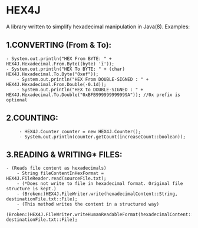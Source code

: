 # HEX4J
A library written to simplify hexadecimal manipulation in Java(8).
Examples:
## 1.CONVERTING (From & To):
	- System.out.println("HEX From BYTE: " + HEX4J.Hexadecimal.From.Byte((byte) 'ï'));
	- System.out.println("HEX To BYTE: " + (char) HEX4J.Hexadecimal.To.Byte("0xef"));
        - System.out.println("HEX From DOUBLE-SIGNED : " + HEX4J.Hexadecimal.From.Double(-0.1d));
        - System.out.println("HEX to DOUBLE-SIGNED : " + HEX4J.Hexadecimal.To.Double("0xBFB999999999999A")); //0x prefix is optional
## 2.COUNTING:
         - HEX4J.Counter counter = new HEX4J.Counter();
         - System.out.println(counter.getCount(increaseCount::boolean));
## 3.READING & WRITING* FILES:
	- (Reads file content as hexadecimals)
        - String fileContentInHexFormat = HEX4J.FileReader.read(sourceFile.txt);
        - (*Does not write to file in hexadecimal format. Original file structure is kept.)
        - (Broken:)HEX4J.FileWriter.write(hexadecimalContent::String, destinationFile.txt::File);
        - (This method writes the content in a structured way)
        - (Broken:)HEX4J.FileWriter.writeHumanReadableFormat(hexadecimalContent::String, destinationFile.txt::File);
          
          
          
